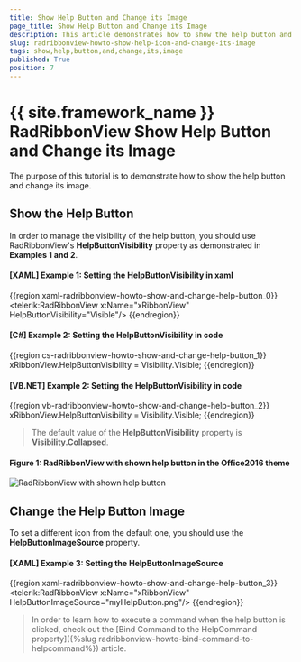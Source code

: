 ```yaml
---
title: Show Help Button and Change its Image
page_title: Show Help Button and Change its Image
description: This article demonstrates how to show the help button and change its image.
slug: radribbonview-howto-show-help-icon-and-change-its-image
tags: show,help,button,and,change,its,image
published: True
position: 7
---
```


# {{ site.framework_name }} RadRibbonView Show Help Button and Change its Image

The purpose of this tutorial is to demonstrate how to show the help button and change its image. 

## Show the Help Button

In order to manage the visibility of the help button, you should use RadRibbonView's __HelpButtonVisibility__ property as demonstrated in __Examples 1 and 2__.

#### __[XAML] Example 1: Setting the HelpButtonVisibility in xaml__
{{region xaml-radribbonview-howto-show-and-change-help-button_0}}
	<telerik:RadRibbonView x:Name="xRibbonView" HelpButtonVisibility="Visible"/>
{{endregion}}

#### __[C#] Example 2: Setting the HelpButtonVisibility in code__
{{region cs-radribbonview-howto-show-and-change-help-button_1}}
	xRibbonView.HelpButtonVisibility = Visibility.Visible;
{{endregion}}

#### __[VB.NET] Example 2: Setting the HelpButtonVisibility in code__
{{region vb-radribbonview-howto-show-and-change-help-button_2}}
	xRibbonView.HelpButtonVisibility = Visibility.Visible;
{{endregion}}

>The default value of the __HelpButtonVisibility__ property is __Visibility.Collapsed__.		  

#### __Figure 1: RadRibbonView with shown help button in the Office2016 theme__
![RadRibbonView with shown help button](images/RadRibbonView_HowTo_ShowAndChange_Help_Button.png)

## Change the Help Button Image

To set a different icon from the default one, you should use the __HelpButtonImageSource__ property.

#### __[XAML] Example 3: Setting the HelpButtonImageSource__

{{region xaml-radribbonview-howto-show-and-change-help-button_3}}
	<telerik:RadRibbonView x:Name="xRibbonView" HelpButtonImageSource="myHelpButton.png"/>
{{endregion}}

> In order to learn how to execute a command when the help button is clicked, check out the [Bind Command to the HelpCommand property]({%slug radribbonview-howto-bind-command-to-helpcommand%}) article.